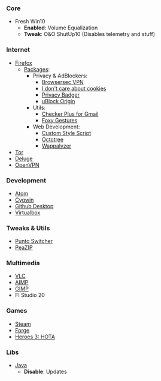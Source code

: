 ### Core
- Fresh Win10
  - __Enabled__: Volume Equalization
  - __Tweak__: O&O ShutUp10 (Disables telemetry and stuff)

### Internet
- [Firefox](https://www.mozilla.org/ru/firefox/download/thanks/)
  - [Packages](about:addons):
    - Privacy & AdBlockers:
      - [Browsersec VPN](https://addons.mozilla.org/ru/firefox/addon/browsec/)
      - [I don't care about cookies](https://addons.mozilla.org/ru/firefox/addon/i-dont-care-about-cookies/?src=search)
      - [Privacy Badger](https://addons.mozilla.org/ru/firefox/addon/privacy-badger17/)
      - [uBlock Origin](https://addons.mozilla.org/ru/firefox/addon/ublock-origin/)
    - Utils:
      - [Checker Plus for Gmail](https://addons.mozilla.org/ru/firefox/addon/checker-plus-gmail/)
      - [Foxy Gestures](https://addons.mozilla.org/ru/firefox/addon/foxy-gestures/)
    - Web Development:
      - [Custom Style Script](https://addons.mozilla.org/ru/firefox/addon/custom-style-script/)
      - [Octotree](https://addons.mozilla.org/ru/firefox/addon/octotree/)
      - [Wappalyzer](https://addons.mozilla.org/ru/firefox/addon/wappalyzer/)
- [Tor](https://www.torproject.org/download/)
- [Deluge](https://deluge-torrent.org/)
- [OpenVPN](https://openvpn.net/community-downloads/)

### Development
- [Atom](https://atom.io/)
- [Cygwin](https://www.cygwin.com/setup-x86_64.exe)
- [Github Desktop](https://desktop.github.com/)
- [Virtualbox](https://www.virtualbox.org/)

### Tweaks & Utils
- [Punto Switcher](https://yandex.ru/soft/punto/)
- [PeaZIP](https://www.peazip.org/)

### Multimedia
- [VLC](https://www.videolan.org/vlc/index.ru.html)
- [AIMP](http://ru.aimp.ru/?do=download)
- [GIMP](https://www.gimp.org/downloads/)
- Fl Studio 20

### Games
- [Steam](https://store.steampowered.com/about/)
- [Forge](https://releases.cardforge.org/forge/forge-gui-desktop/)
- [Heroes 3: HOTA](http://download.h3hota.com/HotA_full_setup)

### Libs
- [Java](https://java.com/ru/download/)
  - __Disable__: Updates
